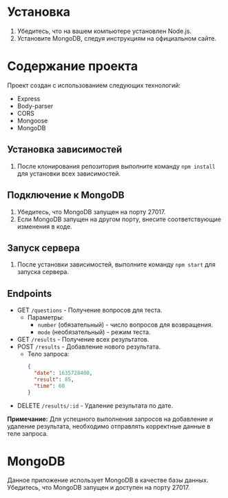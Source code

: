 # Установка

1. Убедитесь, что на вашем компьютере установлен Node.js.
2. Установите MongoDB, следуя инструкциям на официальном сайте.

# Содержание проекта

Проект создан с использованием следующих технологий:
- Express
- Body-parser
- CORS
- Mongoose
- MongoDB

## Установка зависимостей
1. После клонирования репозитория выполните команду `npm install` для установки всех зависимостей.

## Подключение к MongoDB
1. Убедитесь, что MongoDB запущен на порту 27017.
2. Если MongoDB запущен на другом порту, внесите соответствующие изменения в коде.

## Запуск сервера
1. После установки зависимостей, выполните команду `npm start` для запуска сервера.

## Endpoints
- GET `/questions` - Получение вопросов для теста.
  - Параметры:
    - `number` (обязательный) - число вопросов для возвращения.
    - `mode` (необязательный) - режим теста.
- GET `/results` - Получение всех результатов.
- POST `/results` - Добавление нового результата.
  - Тело запроса:
    ```json
    {
      "date": 1635728400,
      "result": 85,
      "time": 60
    }
    ```
- DELETE `/results/:id` - Удаление результата по дате.

**Примечание:** Для успешного выполнения запросов на добавление и удаление результата, необходимо отправлять корректные данные в теле запроса.

# MongoDB
Данное приложение использует MongoDB в качестве базы данных. Убедитесь, что MongoDB запущен и доступен на порту 27017.
